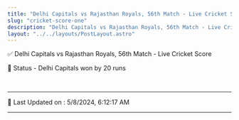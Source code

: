 ```yaml
---
title: "Delhi Capitals vs Rajasthan Royals, 56th Match - Live Cricket Score"
slug: "cricket-score-one"
description: "Delhi Capitals vs Rajasthan Royals, 56th Match - Live Cricket Score - Delhi Capitals won by 20 runs."
layout: "../../layouts/PostLayout.astro"
--- 
```


✅ Delhi Capitals vs Rajasthan Royals, 56th Match - Live Cricket Score

📑 Status - Delhi Capitals won by 20 runs

<br />

***

📝 Last Updated on : 5/8/2024, 6:12:17 AM

***

